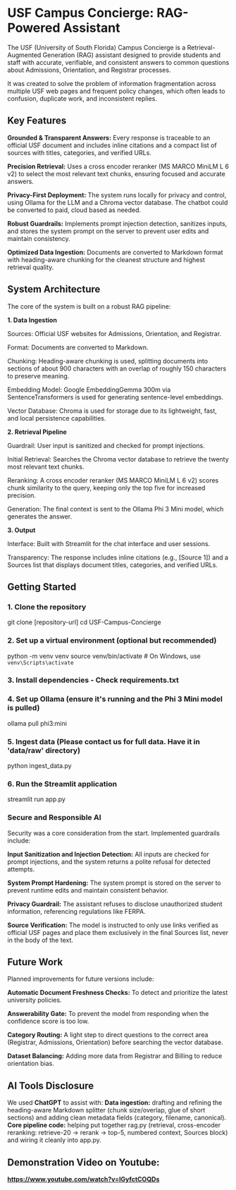 # USF Campus Concierge: RAG-Powered Assistant
The USF (University of South Florida) Campus Concierge is a Retrieval-Augmented Generation (RAG) assistant designed to provide students and staff with accurate, verifiable, and consistent answers to common questions about Admissions, Orientation, and Registrar processes.

It was created to solve the problem of information fragmentation across multiple USF web pages and frequent policy changes, which often leads to confusion, duplicate work, and inconsistent replies.

## Key Features
**Grounded & Transparent Answers:** Every response is traceable to an official USF document and includes inline citations and a compact list of sources with titles, categories, and verified URLs.

**Precision Retrieval:** Uses a cross encoder reranker (MS MARCO MiniLM L 6 v2) to select the most relevant text chunks, ensuring focused and accurate answers.

**Privacy-First Deployment:** The system runs locally for privacy and control, using Ollama for the LLM and a Chroma vector database. The chatbot could be converted to paid, cloud based as needed.

**Robust Guardrails:** Implements prompt injection detection, sanitizes inputs, and stores the system prompt on the server to prevent user edits and maintain consistency.

**Optimized Data Ingestion:** Documents are converted to Markdown format with heading-aware chunking for the cleanest structure and highest retrieval quality.

## System Architecture
The core of the system is built on a robust RAG pipeline:

**1. Data Ingestion**

Sources: Official USF websites for Admissions, Orientation, and Registrar.

Format: Documents are converted to Markdown.

Chunking: Heading-aware chunking is used, splitting documents into sections of about 900 characters with an overlap of roughly 150 characters to preserve meaning.

Embedding Model: Google EmbeddingGemma 300m via SentenceTransformers is used for generating sentence-level embeddings.

Vector Database: Chroma is used for storage due to its lightweight, fast, and local persistence capabilities.

**2. Retrieval Pipeline**

Guardrail: User input is sanitized and checked for prompt injections.

Initial Retrieval: Searches the Chroma vector database to retrieve the twenty most relevant text chunks.

Reranking: A cross encoder reranker (MS MARCO MiniLM L 6 v2) scores chunk similarity to the query, keeping only the top five for increased precision.

Generation: The final context is sent to the Ollama Phi 3 Mini model, which generates the answer.

**3. Output**

Interface: Built with Streamlit for the chat interface and user sessions.

Transparency: The response includes inline citations (e.g., [Source 1]) and a Sources list that displays document titles, categories, and verified URLs.

## Getting Started

### 1. Clone the repository
git clone [repository-url]
cd USF-Campus-Concierge

### 2. Set up a virtual environment (optional but recommended)
python -m venv venv
source venv/bin/activate  # On Windows, use `venv\Scripts\activate`

### 3. Install dependencies - Check requirements.txt

### 4. Set up Ollama (ensure it's running and the Phi 3 Mini model is pulled)
ollama pull phi3:mini

### 5. Ingest data (Please contact us for full data. Have it in 'data/raw' directory)
python ingest_data.py

### 6. Run the Streamlit application
streamlit run app.py

### Secure and Responsible AI

Security was a core consideration from the start. Implemented guardrails include:

**Input Sanitization and Injection Detection:** All inputs are checked for prompt injections, and the system returns a polite refusal for detected attempts.

**System Prompt Hardening:** The system prompt is stored on the server to prevent runtime edits and maintain consistent behavior.

**Privacy Guardrail:** The assistant refuses to disclose unauthorized student information, referencing regulations like FERPA.

**Source Verification:** The model is instructed to only use links verified as official USF pages and place them exclusively in the final Sources list, never in the body of the text.

## Future Work
Planned improvements for future versions include:

**Automatic Document Freshness Checks:** To detect and prioritize the latest university policies.

**Answerability Gate:** To prevent the model from responding when the confidence score is too low.

**Category Routing:** A light step to direct questions to the correct area (Registrar, Admissions, Orientation) before searching the vector database.

**Dataset Balancing:** Adding more data from Registrar and Billing to reduce orientation bias.

## AI Tools Disclosure
We used **ChatGPT** to assist with:
**Data ingestion:** drafting and refining the heading-aware Markdown splitter (chunk size/overlap, glue of short sections) and adding clean metadata fields (category, filename, canonical).
**Core pipeline code:** helping put together rag.py (retrieval, cross-encoder reranking: retrieve-20 → rerank → top-5, numbered context, Sources block) and wiring it cleanly into app.py.

## Demonstration Video on Youtube:
**https://www.youtube.com/watch?v=lGyfctCOQDs**
